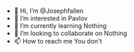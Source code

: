 - 👋 Hi, I’m @Josephfallen
- 👀 I’m interested in Pavlov
- 🌱 I’m currently learning Nothing
- 💞️ I’m looking to collaborate on Nothing
- 📫 How to reach me You don't

<!---
Josephfallen/Josephfallen is a ✨ special ✨ repository because its `README.md` (this file) appears on your GitHub profile.
You can click the Preview link to take a look at your changes.
--->
